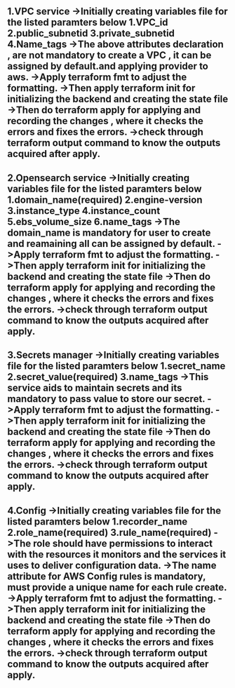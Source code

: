 1.VPC service
->Initially creating variables file for the listed paramters below
1.VPC_id
2.public_subnetid
3.private_subnetid
4.Name_tags
->The above attributes declaration , are not mandatory to create a VPC , it can be assigned by default.and applying provider to aws.
->Apply terraform fmt to adjust the formatting.
->Then apply terraform init for initializing the backend and creating the state file
->Then do terraform apply for applying and recording the changes , where it checks the errors and fixes the errors.
->check through terraform output command to know the outputs acquired after apply.
---------------------------------------------------------------------------------------------------------------------------
2.Opensearch service
->Initially creating variables file for the listed paramters below
1.domain_name(required)
2.engine-version
3.instance_type
4.instance_count
5.ebs_volume_size
6.name_tags
->The domain_name is mandatory for user to create and reamaining all can be assigned by default.
->Apply terraform fmt to adjust the formatting.
->Then apply terraform init for initializing the backend and creating the state file
->Then do terraform apply for applying and recording the changes , where it checks the errors and fixes the errors.
->check through terraform output command to know the outputs acquired after apply.
-----------------------------------------------------------------------------------------------------------------------------
3.Secrets manager
->Initially creating variables file for the listed paramters below
1.secret_name
2.secret_value(required)
3.name_tags
->This service aids to maintain secrets and its mandatory to pass value to store our secret.
->Apply terraform fmt to adjust the formatting.
->Then apply terraform init for initializing the backend and creating the state file
->Then do terraform apply for applying and recording the changes , where it checks the errors and fixes the errors.
->check through terraform output command to know the outputs acquired after apply.
-------------------------------------------------------------------------------------------------------------------------------
4.Config
->Initially creating variables file for the listed paramters below
1.recorder_name
2.role_name(required)
3.rule_name(required)
->The role should have permissions to interact with the resources it monitors and the services it uses to deliver configuration data.
->The name attribute for AWS Config rules is mandatory, must provide a unique name for each rule create.
->Apply terraform fmt to adjust the formatting.
->Then apply terraform init for initializing the backend and creating the state file
->Then do terraform apply for applying and recording the changes , where it checks the errors and fixes the errors.
->check through terraform output command to know the outputs acquired after apply.
-----------------------------------------------------------------------------------------------------------------------------------


